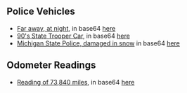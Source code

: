 ## Police Vehicles
- [Far away, at night](https://i.imgur.com/zZTyTlE.jpeg), in base64 [here](./sample1.txt)
- [90's State Trooper Car](https://i.imgur.com/EgA89Lw.jpeg), in base64 [here](./sample2.txt)
- [Michigan State Police, damaged in snow](https://i.imgur.com/1kPJyNK.jpeg) in base64 [here](./sample3.txt)

## Odometer Readings
- [Reading of 73,840 miles](https://i.imgur.com/Izf73tr.jpeg), in base64 [here](./sample4.txt)